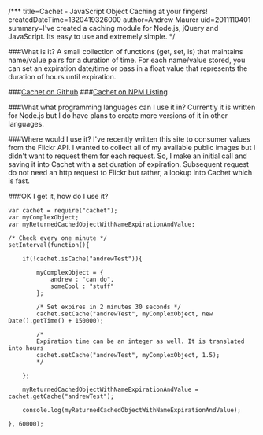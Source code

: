 /***
title=Cachet - JavaScript Object Caching at your fingers!
createdDateTime=1320419326000
author=Andrew Maurer
uid=2011110401
summary=I've created a caching module for Node.js, jQuery and JavaScript. Its easy to use and extremely simple.
*/

###What is it?
A small collection of functions (get, set, is) that maintains name/value pairs for a duration of time. For each name/value stored, you can set an expiration date/time or pass in a float value that represents the duration of hours until expiration.

###[Cachet on Github](http://github.com/amaurer/Cachet "Cachet - A simple way to maintain objects with an expiration duration")
###[Cachet on NPM Listing](http://search.npmjs.org/#/cachet "Cachet - A simple way to maintain objects with an expiration duration")

###What what programming languages can I use it in?
Currently it is written for Node.js but I do have plans to create more versions of it in other languages.


###Where would I use it?
I've recently written this site to consumer values from the Flickr API. I wanted to collect all of my available public images but I didn't want to request them for each request. So, I make an initial call and saving it into Cachet with a set duration of expiration. Subsequent request do not need an http request to Flickr but rather, a lookup into Cachet which is fast.

###OK I get it, how do I use it?

	var cachet = require("cachet");
	var myComplexObject;
	var myReturnedCachedObjectWithNameExpirationAndValue;

	/* Check every one minute */
	setInterval(function(){

		if(!cachet.isCache("andrewTest")){
			
			myComplexObject = {
				andrew : "can do",
				someCool : "stuff"
			};

			/* Set expires in 2 minutes 30 seconds */
			cachet.setCache("andrewTest", myComplexObject, new Date().getTime() + 150000);

			/*
			Expiration time can be an integer as well. It is translated into hours
			cachet.setCache("andrewTest", myComplexObject, 1.5);
			*/

		};

		myReturnedCachedObjectWithNameExpirationAndValue = cachet.getCache("andrewTest");

		console.log(myReturnedCachedObjectWithNameExpirationAndValue);

	}, 60000); 

